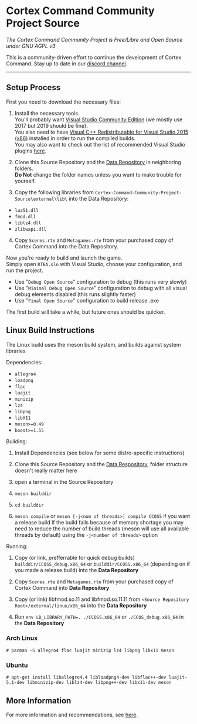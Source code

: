 # Cortex Command Community Project Source #
*The Cortex Command Community Project is Free/Libre and Open Source under GNU AGPL v3*

This is a community-driven effort to continue the development of Cortex Command. Stay up to date in our [discord channel](https://discord.gg/SdNnKJN).

***

## Setup Process ##

First you need to download the necessary files:

1. Install the necessary tools.  
You'll probably want [Visual Studio Community Edition](https://visualstudio.microsoft.com/downloads/) (we mostly use 2017 but 2019 should be fine).  
You also need to have [Visual C++ Redistributable for Visual Studio 2015 (x86)](https://www.microsoft.com/en-us/download/confirmation.aspx?id=48145&6B49FDFB-8E5B-4B07-BC31-15695C5A2143=1) installed in order to run the compiled builds.  
You may also want to check out the list of recommended Visual Studio plugins [here](https://github.com/cortex-command-community/Cortex-Command-Community-Project-Source/wiki/Information,-Recommended-Plugins-and-Useful-Links).

2. Clone this Source Repository and the [Data Repository](https://github.com/cortex-command-community/Cortex-Command-Community-Project-Data) in neighboring folders.  
**Do Not** change the folder names unless you want to make trouble for yourself.

3. Copy the following libraries from `Cortex-Command-Community-Project-Source\external\lib\` into the Data Repository:
* `lua51.dll`
* `fmod.dll`
* `liblz4.dll`
* `zlibwapi.dll`

4. Copy `Scenes.rte` and `Metagames.rte` from your purchased copy of Cortex Command into the Data Repository.

Now you're ready to build and launch the game.  
Simply open `RTEA.sln` with Visual Studio, choose your configuration, and run the project.

* Use "`Debug Open Source`" configuration to debug (this runs very slowly)
* Use "`Minimal Debug Open Source`" configuration to debug with all visual debug elements disabled (this runs slightly faster)
* Use "`Final Open Source`" configuration to build release .exe

The first build will take a while, but future ones should be quicker.

## Linux Build Instructions ##
The Linux build uses the meson build system, and builds against system libraries

Dependencies:

* `allegro4`
* `loadpng`
* `flac`
* `luajit`
* `minizip`
* `lz4`
* `libpng`
* `libX11`
* `meson>=0.49`
* `boost>=1.55`

Building:

1. Install Dependencies (see below for some distro-specific instructions)

2. Clone this Source Repository and the [Data Respository](https://github.com/cortex-command-community/Cortex-Command-Community-Project-Data), folder structure doesn't really matter here

3. open a terminal in the Source Repository

4. `meson builddir`

5. `cd builddir`

6. `meson compile` or `meson [-j<num of threads>] compile CCOSS` if you want a release build
  If the build fails because of memory shortage you may need to reduce the number of build threads (meson will use all available threads by default) using the `-j<number of threads>` option


Running:

1. Copy (or link, prefferrable for quick debug builds) `builddir/CCOSS_debug.x86_64` or `builddir/CCOSS.x86_64` (depending on if you made a release build) into the **Data Repository**

2. Copy `Scenes.rte` and `Metagames.rte` from your purchased copy of Cortex Command into **Data Repository**

3. Copy (or link) libfmod.so.11 and libfmod.so.11.11 from `<Source Repository Root>/external/linux/x86_64` into the **Data Repository**

4. Run `env LD_LIBRARY_PATH=. ./CCOSS.x86_64` or `./CCOS_debug.x86_64` in the **Data Repository**

### Arch Linux ###
`# pacman -S allegro4 flac luajit minizip lz4 libpng libx11 meson`
### Ubuntu ###
`# apt-get install liballegro4.4 libloadpng4-dev libflac++-dev luajit-5.1-dev libminizip-dev liblz4-dev libpng++-dev libx11-dev meson`

## More Information ##

For more information and recommendations, see [here](https://github.com/cortex-command-community/Cortex-Command-Community-Project-Source/wiki/Information,-Recommended-Plugins-and-Useful-Links).
